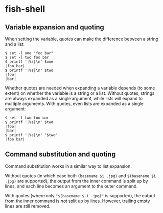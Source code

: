 # fish-shell

## Variable expansion and quoting

When setting the variable, quotes can make the difference between a string and a list:

```
$ set -l one "foo bar"
$ set -l two foo bar
$ printf '|%s|\n' $one
|foo bar|
$ printf '|%s|\n' $two
|foo|
|bar|
```

Whether quotes are needed when expanding a variable depends (to some extent) on whether the variable
is a string or a list. Without quotes, strings are always expanded as a single argument, while lists
will expand to multiple arguments. With quotes, even lists are expanded as a single argument:

```
$ set -l two foo bar
$ printf '|%s|\n' $two
|foo|
|bar|
$ printf '|%s|\n' "$two"
|foo bar|
```

## Command substitution and quoting

Command substitution works in a similar way to list expansion.

Without quotes (in which case both `(basename $i .jpg)` and `$(basename $i .jpg)` are supported),
the output from the inner command is split up by lines, and each line becomes an argument to the
outer command.

With quotes (where only `"$(basename $-i .jpg)"` is supported), the output from the inner command is
_not_ split up by lines. However, trailing empty lines are still removed.
